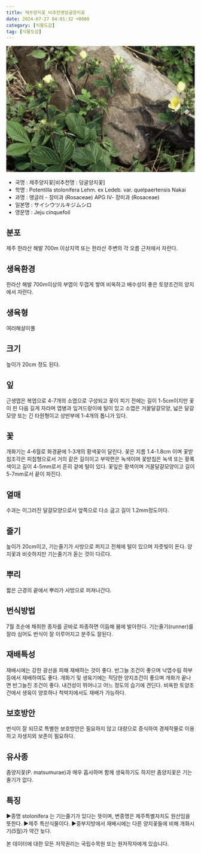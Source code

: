 ```yaml
---
title: 제주양지꽃_비추천명덩굴양지꽃
date: 2024-07-27 04:01:32 +0800
category: [식물도감]
tag: [식물도감]
---
```




![제주양지꽃[비추천명 : 덩굴양지꽃]](/assets/img/fileUpload/plants/basic/Rosaceae/Potentilla/13441/1_th2.JPG)
- 국명 : 제주양지꽃[비추천명 : 덩굴양지꽃]
- 학명 : Potentilla stolonifera Lehm. ex Ledeb. var. quelpaertensis Nakai
- 과명 : 앵글러 - 장미과 (Rosaceae) APG Ⅳ- 장미과 (Rosaceae)
- 일본명 : サイシウツルキジムシロ
- 영문명 : Jeju cinquefoil


## 분포
제주 한라산 해발 700m 이상지역 또는 한라산 주변의 각 오름 근처에서 자란다.
## 생육환경
한라산 해발 700m이상의 부엽이 두껍게 쌓여 비옥하고 배수성이 좋은 토양조건의 양지에서 자란다.
## 생육형
여러해살이풀
## 크기
높이가 20cm 정도 된다.
## 잎
근생엽은 복엽으로 4-7개의 소엽으로 구성되고 꽃이 피기 전에는 길이 1-5cm이지만 꽃이 핀 다음 길게 자라며 엽병과 잎겨드랑이에 털이 있고 소엽은 거꿀달걀모양, 넓은 달걀모양 또는 긴 타원형이고 상반부에 1-4개의 톱니가 있다.
## 꽃
개화기는 4-6월로 화경끝에 1-3개의 황색꽃이 달린다. 꽃은 지름 1.4-1.8cm 이며 꽃받침조각은 피침형으로서 거의 같은 길이이고 부악편은 녹색이며 꽃받침은 녹색 또는 황록색이고 길이 4-5mm로서 흔히 겉에 털이 있다. 꽃잎은 황색이며 거꿀달걀모양이고 길이 5-7mm로서 끝이 파진다.
## 열매
수과는 이그러진 달걀모양으로서 앞쪽으로 다소 굽고 길이 1.2mm정도이다.
## 줄기
높이가 20cm이고, 기는줄기가 사방으로 퍼지고 전체에 털이 있으며 자줏빛이 돈다. 양지꽃과 비슷하지만 기는줄기가 돋는 것이 다르다.
## 뿌리
짧은 근경의 끝에서 뿌리가 사방으로 퍼져나간다.
## 번식방법
7월 초순에 채취한 종자를 곧바로 파종하면 이듬해 봄에 발아한다. 기는줄기(runner)를 잘라 심어도 번식이 잘 이루어지고 분주도 잘된다.
## 재배특성
재배시에는 강한 광선을 피해 재배하는 것이 좋다. 반그늘 조건이 좋으며 낙엽수림 하부 등에서 재배하여도 좋다. 개화기 및 생육기에는 적당한 양지조건이 좋으며 개화가 끝나면 반그늘진 조건이 좋다. 내건성이 뛰어나고 어느 정도의 습기에 견딘다. 비옥한 토양조건에서 생육이 양호하나 척박지에서도 재배가 가능하다.
## 보호방안
번식이 잘 되므로 특별한 보호방안은 필요하지 않고 대량으로 증식하여 경제작물로 이용하고 자생지외 보존이 필요하다.
## 유사종
좀양지꽃(P. matsumurae)과 매우 흡사하며 함께 생육하기도 하지만 좀양지꽃은 기는줄기가 없다.
## 특징
▶종명 stolonifera 는 기는줄기가 있다는 뜻이며, 변종명은 제주특별자치도 원산임을 뜻한다. 
▶제주 특산식물이다. 
▶중부지방에서 재배시에는 다른 양지꽃들에 비해 개화시기(5월)가 약간 늦다.






본 데이터에 대한 모든 저작권리는 국립수목원 또는 원저작자에게 있습니다.

